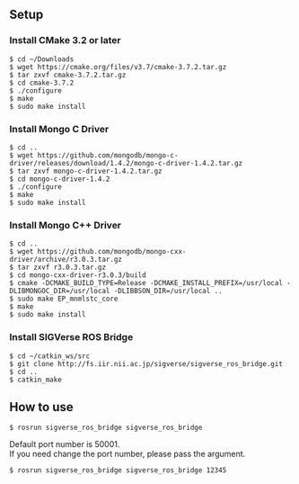 ## Setup

### Install CMake 3.2 or later

```bash:
$ cd ~/Downloads
$ wget https://cmake.org/files/v3.7/cmake-3.7.2.tar.gz
$ tar zxvf cmake-3.7.2.tar.gz
$ cd cmake-3.7.2
$ ./configure
$ make
$ sudo make install
```

### Install Mongo C Driver

```bash:
$ cd ..
$ wget https://github.com/mongodb/mongo-c-driver/releases/download/1.4.2/mongo-c-driver-1.4.2.tar.gz
$ tar zxvf mongo-c-driver-1.4.2.tar.gz
$ cd mongo-c-driver-1.4.2
$ ./configure
$ make
$ sudo make install
```

### Install Mongo C++ Driver

```bash:
$ cd ..
$ wget https://github.com/mongodb/mongo-cxx-driver/archive/r3.0.3.tar.gz
$ tar zxvf r3.0.3.tar.gz
$ cd mongo-cxx-driver-r3.0.3/build
$ cmake -DCMAKE_BUILD_TYPE=Release -DCMAKE_INSTALL_PREFIX=/usr/local -DLIBMONGOC_DIR=/usr/local -DLIBBSON_DIR=/usr/local ..
$ sudo make EP_mnmlstc_core
$ make
$ sudo make install
```

### Install SIGVerse ROS Bridge

```bash:
$ cd ~/catkin_ws/src
$ git clone http://fs.iir.nii.ac.jp/sigverse/sigverse_ros_bridge.git
$ cd ..
$ catkin_make
```


## How to use

```bash:
$ rosrun sigverse_ros_bridge sigverse_ros_bridge
```

Default port number is 50001.  
If you need change the port number, please pass the argument.

```bash
$ rosrun sigverse_ros_bridge sigverse_ros_bridge 12345
```
